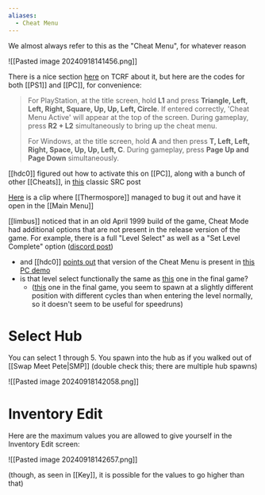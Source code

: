 ```yaml
---
aliases:
  - Cheat Menu
---
```

We almost always refer to this as the "Cheat Menu", for whatever reason

![[Pasted image 20240918141456.png]]

There is a nice section [here](https://tcrf.net/Croc_2_(Windows,_PlayStation)#Cheat_Mode) on TCRF about it, but here are the codes for both [[PS1]] and [[PC]], for convenience:

> For PlayStation, at the title screen, hold **L1** and press **Triangle, Left, Left, Right, Square, Up, Up, Left, Circle**. If entered correctly, 'Cheat Menu Active' will appear at the top of the screen. During gameplay, press **R2 + L2** simultaneously to bring up the cheat menu.
> 
> For Windows, at the title screen, hold **A** and then press **T, Left, Left, Right, Space, Up, Up, Left, C**. During gameplay, press **Page Up and Page Down** simultaneously.

[[hdc0]] figured out how to activate this on [[PC]], along with a bunch of other [[Cheats]], in [this](https://www.speedrun.com/croc_2/forums/l2qjp) classic SRC post

[Here](https://www.youtube.com/watch?v=E0B_O-F742E) is a clip where [[Thermospore]] managed to bug it out and have it open in the [[Main Menu]]

[[limbus]] noticed that in an old April 1999 build of the game, Cheat Mode had additional options that are not present in the release version of the game. For example, there is a full "Level Select" as well as a "Set Level Complete" option ([discord post](https://discord.com/channels/313375426112389123/408694062862958592/1285548575350325309))
- and [[hdc0]] [points out](https://discord.com/channels/313375426112389123/408694062862958592/1286181586127294514) that version of the Cheat Menu is present in [this PC demo](https://tcrf.net/Proto:Croc_2_(Windows,_PlayStation)/PC_Demo#Cheats)
- is that level select functionally the same as [this](https://discord.com/channels/313375426112389123/408694062862958592/1286305863924973578) one in the final game?
	- ([this](https://discord.com/channels/313375426112389123/408694062862958592/1286305863924973578) one in the final game, you seem to spawn at a slightly different position with different cycles than when entering the level normally, so it doesn't seem to be useful for speedruns)
# Select Hub
You can select 1 through 5. You spawn into the hub as if you walked out of [[Swap Meet Pete|SMP]] (double check this; there are multiple hub spawns)

![[Pasted image 20240918142058.png]]
# Inventory Edit
Here are the maximum values you are allowed to give yourself in the Inventory Edit screen:

![[Pasted image 20240918142657.png]]

(though, as seen in [[Key]], it is possible for the values to go higher than that)